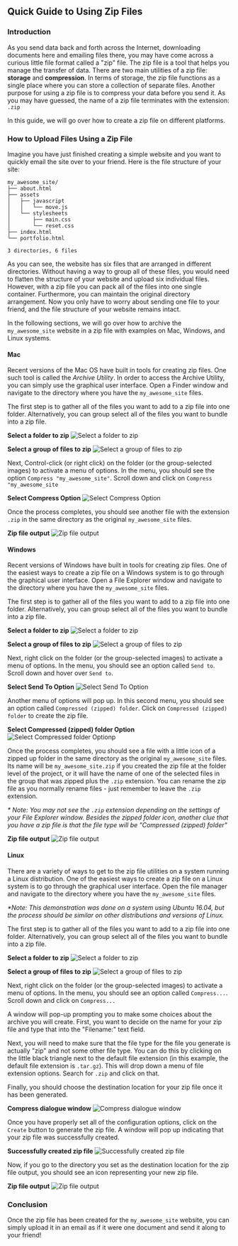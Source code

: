 ## Quick Guide to Using Zip Files 

### Introduction

As you send data back and forth across the Internet, downloading documents here and emailing files there, you may have come across a curious little file format called a "zip" file.  The zip file is a tool that helps you manage the transfer of data.  There are two main utilities of a zip file: **storage** and **compression**.  In terms of storage, the zip file functions as a single place where you can store a collection of separate files.  Another purpose for using a zip file is to compress your data before you send it.  As you may have guessed, the name of a zip file terminates with the extension: `.zip`   

In this guide, we will go over how to create a zip file on different platforms.

### How to Upload Files Using a Zip File
Imagine you have just finished creating a simple website and you want to quickly email the site over to your friend.  Here is the file structure of your site:

```
my_awesome_site/
├── about.html
├── assets
│   ├── javascript
│   │   └── move.js
│   └── stylesheets
│       ├── main.css
│       └── reset.css
├── index.html
└── portfolio.html

3 directories, 6 files

```
 
As you can see, the website has six files that are arranged in different directories.  Without having a way to group all of these files, you would need to flatten the structure of your website and upload six individual files.  However, with a zip file you can pack all of the files into one single container.  Furthermore, you can maintain the original directory arrangement.  Now you only have to worry about sending one file to your friend, and the file structure of your website remains intact.

In the following sections, we will go over how to archive the `my_awesome_site` website in a zip file with examples on Mac, Windows, and Linux systems.

#### Mac
Recent versions of the Mac OS have built in tools for creating zip files.  One such tool is called the *Archive Utility*.  In order to access the Archive Utility, you can simply use the graphical user interface.  Open a Finder window and navigate to the directory where you have the `my_awesome_site` files.

The first step is to gather all of the files you want to add to a zip file into one folder.  Alternatively, you can group select all of the files you want to bundle into a zip file.

**Select a folder to zip**
![Select a folder to zip](https://preview.c9users.io/jb2718/ls_front_end_c9/article_stuff/images/mac_folder_select.png "Select a folder to zip")

**Select a group of files to zip**
![Select a group of files to zip](https://preview.c9users.io/jb2718/ls_front_end_c9/article_stuff/images/mac_group_select.png "Select a group of files to zip")


Next, Control-click (or right click) on the folder (or the group-selected images) to activate a menu of options.  In the menu, you should see the option `Compress "my_awesome_site"`.  Scroll down and click on `Compress "my_awesome_site`

**Select Compress Option**
![Select Compress Option](https://preview.c9users.io/jb2718/ls_front_end_c9/article_stuff/images/mac_execute_compress.png "Select Compress Option")



Once the process completes, you should see another file with the extension `.zip` in the same directory as the original `my_awesome_site` files.

**Zip file output**
![Zip file output](https://preview.c9users.io/jb2718/ls_front_end_c9/article_stuff/images/mac_zip_output.png "Zip file output")





#### Windows
Recent versions of Windows have built in tools for creating zip files.  One of the easiest ways to create a zip file on a Windows system is to go through the graphical user interface.  Open a File Explorer window and navigate to the directory where you have the `my_awesome_site` files.

The first step is to gather all of the files you want to add to a zip file into one folder.  Alternatively, you can group select all of the files you want to bundle into a zip file.


**Select a folder to zip**
![Select a folder to zip](https://preview.c9users.io/jb2718/ls_front_end_c9/article_stuff/images/win_folder_select.png "Select a folder to zip")

**Select a group of files to zip**
![Select a group of files to zip](https://preview.c9users.io/jb2718/ls_front_end_c9/article_stuff/images/win_group_select.png "Select a group of files to zip")


Next, right click on the folder (or the group-selected images) to activate a menu of options.  In the menu, you should see an option called `Send to`.  Scroll down and hover over `Send to`.  

**Select Send To Option**
![Select Send To Option](https://preview.c9users.io/jb2718/ls_front_end_c9/article_stuff/images/win_send_to.png "Select Send To Option")

Another menu of options will pop up.  In this second menu, you should see an option called `Compressed (zipped) folder`.  Click on `Compressed (zipped) folder` to create the zip file.

**Select Compressed (zipped) folder Option**
![Select Compressed folder Optionp](https://preview.c9users.io/jb2718/ls_front_end_c9/article_stuff/images/win_execute_compress.png "Select Compressed folder Option")



Once the process completes, you should see a file with a little icon of a zipped up folder in the same directory as the original `my_awesome_site` files.  Its name will be `my_awesome_site.zip` if you created the zip file at the folder level of the project, or it will have the name of one of the selected files in the group that was zipped plus the `.zip` extension.  You can rename the zip file as you normally rename files - just remember to leave the `.zip` extension.

*\* Note:  You may not see the `.zip` extension depending on the settings of your File Explorer window.  Besides the zipped folder icon, another clue that you have a zip file is that the file type will be "Compressed (zipped) folder"*


**Zip file output**
![Zip file output](https://preview.c9users.io/jb2718/ls_front_end_c9/article_stuff/images/win_zip_output.png "Zip file output")





#### Linux
There are a variety of ways to get to the zip file utilities on a system running a Linux distribution.  One of the easiest ways to create a zip file on a Linux system is to go through the graphical user interface.  Open the file manager and navigate to the directory where you have the `my_awesome_site` files.  

*\*Note: This demonstration was done on a system using Ubuntu 16.04, but the process should be similar on other distributions and versions of Linux.*

The first step is to gather all of the files you want to add to a zip file into one folder.  Alternatively, you can group select all of the files you want to bundle into a zip file.

**Select a folder to zip**
![Select a folder to zip](https://preview.c9users.io/jb2718/ls_front_end_c9/article_stuff/images/linux_folder_select.png "Select a folder to zip")

**Select a group of files to zip**
![Select a group of files to zip](https://preview.c9users.io/jb2718/ls_front_end_c9/article_stuff/images/linux_group_select.png "Select a group of files to zip")


Next, right click on the folder (or the group-selected images) to activate a menu of options.  In the menu, you should see an option called `Compress...`.  Scroll down and click on `Compress...`

A window will pop-up prompting you to make some choices about the archive you will create.  First, you want to decide on the name for your zip file and type that into the "Filename:" text field.  

Next, you will need to make sure that the file type for the file you generate is actually "zip" and not some other file type.  You can do this by clicking on the little black triangle next to the default file extension (in this example, the default file extension is `.tar.gz`).  This will drop down a menu of file extension options.  Search for `.zip` and click on that.  

Finally, you should choose the destination location for your zip file once it has been generated.

**Compress dialogue window**
![Compress dialogue window](https://preview.c9users.io/jb2718/ls_front_end_c9/article_stuff/images/linux_click_create.png "Compress dialogue window")


Once you have properly set all of the configuration options, click on the `Create` button to generate the zip file.  A window will pop up indicating that your zip file was successfully created.

**Successfully created zip file**
![Successfully created zip file](https://preview.c9users.io/jb2718/ls_front_end_c9/article_stuff/images/linux_success_msg.png "Successfully created zip file")


Now, if you go to the directory you set as the destination location for the zip file output, you should see an icon representing your new zip file.

**Zip file output**
![Zip file output](https://preview.c9users.io/jb2718/ls_front_end_c9/article_stuff/images/linux_zip_output.png "Zip file output")



### Conclusion

Once the zip file has been created for the `my_awesome_site` website, you can simply upload it in an email as if it were one document and send it along to your friend!


